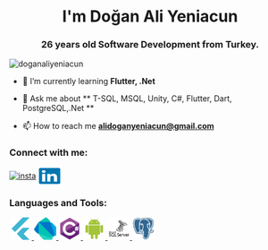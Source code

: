 
<!---
fofofeng/fofofeng is a ✨ special ✨ repository because its `README.md` (this file) appears on your GitHub profile.
You can click the Preview link to take a look at your changes.
--->
<h1 align="center"> I'm Doğan Ali Yeniacun</h1>
<h3 align="center">26 years old Software Development from Turkey.</h3>

<p align="left"> <img src="https://komarev.com/ghpvc/?username=doganaliyeniacun&label=Total%20view&color=08fd7e&style=flat" alt="doganaliyeniacun" /> </p>


- 🌱 I’m currently learning **Flutter, .Net**

- 💬 Ask me about ** T-SQL, MSQL, Unity, C#, Flutter, Dart, PostgreSQL,.Net **

- 📫 How to reach me **alidoganyeniacun@gmail.com**

<h3 align="left">Connect with me:</h3>
<p align="left">
<a href="https://instagram.com/doganali07" target="blank"><img align="center" src="https://raw.githubusercontent.com/rahuldkjain/github-profile-readme-generator/master/src/images/icons/Social/instagram.svg" alt="insta" height="30" width="40" /></a>
  <a href="https://www.linkedin.com/in/doğan-ali-yeniacun-63a772190/" target="blank"><img align="center" src="https://raw.githubusercontent.com/devicons/devicon/master/icons/linkedin/linkedin-original.svg" alt="in" height="30" width="40" /></a>
</p>

<h3 align="left">Languages and Tools:</h3>
<p align="left"> <a href="https://getbootstrap.com" target="_blank"> <img src="https://raw.githubusercontent.com/devicons/devicon/master/icons/flutter/flutter-plain.svg" alt="flutter" width="40" height="40"/> </a>  <a href="https://getbootstrap.com" target="_blank"> <img src="https://raw.githubusercontent.com/devicons/devicon/master/icons/dart/dart-original.svg" alt="dart" width="40" height="40"/> </a>  <a href="https://www.w3schools.com/cs/" target="_blank"> <img src="https://raw.githubusercontent.com/devicons/devicon/master/icons/csharp/csharp-original.svg" alt="csharp" width="40" height="40"/> </a> <a href="https://www.w3schools.com/cs/" target="_blank"> <img src="https://raw.githubusercontent.com/devicons/devicon/master/icons/android/android-plain.svg" alt="android" width="40" height="40"/> </a> <a href="https://www.w3schools.com/cs/" target="_blank"> <img src="https://raw.githubusercontent.com/devicons/devicon/master/icons/microsoftsqlserver/microsoftsqlserver-plain-wordmark.svg" alt="sql" width="40" height="40"/> </a> <a href="https://www.w3schools.com/cs/" target="_blank"> <img src="https://raw.githubusercontent.com/devicons/devicon/master/icons/postgresql/postgresql-plain.svg" alt="p-sql" width="40" height="40"/> </a>  
 
</p>

<br>
